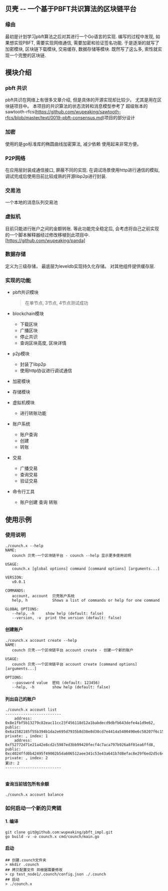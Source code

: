 ## 贝壳 -- 一个基于PBFT共识算法的区块链平台

### 缘由
最初是计划学习pbft算法之后对其进行一个Go语言的实现. 编写的过程中发现, 如果想实现PBFT, 需要实现网络通信, 需要加密和验证签名功能.
于是逐渐的就写了加密模块, 区块链下载模块, 交易缓存, 数据存储等模块. 既然写了这么多, 索性就实现一个完整的区块链.


## 模块介绍
### pbft 共识
pbft共识在网络上有很多文章介绍, 但是具体的开源实现却比较少。 尤其是用在区块链项目中。 本项目的共识算法的状态流转和消息模型参考了
超级账本的sawtooth-rfcs(https://github.com/wupeaking/sawtooth-rfcs/blob/master/text/0019-pbft-consensus.md)项目的部分设计

### 加密
使用的是go标准库的椭圆曲线加密算法, 减少依赖 使用起来非常方便。

### P2P网络
在应用层封装成通信接口, 屏蔽不同的实现.
在调试场景使用http进行通信的模拟, 调试完成后使用目前比较成熟的开源libp2p进行封装.

### 交易池
一个本地的消息队列交易池 

### 虚拟机
目前只能进行账户之间的金额转账. 等此功能完全稳定后, 会考虑将自己之前实现的一个脚本解释器经过修改移植到此项目中.
[https://github.com/wupeaking/panda]

### 数据存储
定义为三级存储， 最底层为leveldb实现持久化存储。
对其他组件提供缓存层.

### 实现的功能
- pbft共识模块
    > 在单节点, 3节点, 4节点测试成功
- blockchain模块
    - 下载区块
    - 广播区块
    - 停止共识
    - 查询区块高度, 区块详情

- p2p模块
    - 封装了libp2p
    - 使用http协议进行调试通信
- 加密模块
- 存储模块
- 虚拟机模块
    - 进行转账功能
- 账户系统
    - 账户查询
    - 创建
    - 转账 
- 交易
    - 广播交易
    - 查询交易
    - 验证交易
- 命令行工具
    - 账户创建 查询 转账

## 使用示例

### 使用说明
```shell
./counch.x --help         
NAME:
   counch 贝壳-一个区块链平台 - counch --help 显示更多使用说明

USAGE:
   counch.x [global options] command [command options] [arguments...]

VERSION:
   v0.0.1

COMMANDS:
   account, account  贝壳账户系统
   help, h           Shows a list of commands or help for one command

GLOBAL OPTIONS:
   --help, -h     show help (default: false)
   --version, -v  print the version (default: false)

```

#### 创建账户
```shell
./counch.x account create --help
NAME:
   counch 贝壳-一个区块链平台 account create - 创建一个新的账户

USAGE:
   counch 贝壳-一个区块链平台 account create [command options] [arguments...]

OPTIONS:
   --password value  密码 (default: 123456)
   --help, -h        show help (default: false)

```

#### 列出自己的账户
```shell 
./counch.x account list         
-------------------------
	address: 0x8e1fbf5b13279c82eac11cc23f456118d12a1babdecd9dbfb643defe4a1d9e62, public: 0x6a1582185f55b394b1da2e695d7935b8d38e8d30cd7e4414a5400490e6c58207f6c15ddfe41ce89a02e3716b351aea04e897bf130952b2161a4ab44c101248cc, private: , index: 1
	address: 0xf52772d71e21a42e8cd2c5987ed3bb99420fecf4c7aca797b926a8f01ea6ffd8, public: 0xc4024ffd0b42495f49002b5da606512aee341c53e43a641b7d8efac8e29f6ed2d5c6449fe4343f41c5216a84ea9dd43e07daeeadb38556bb19527ce699394cd7, private: , index: 2
累计: 2 
-------------------------


```

#### 查询当前钱包所有余额
```shell
./counch.x account balance 
```

### 如何启动一个新的贝壳链
#### 1. 编译
```
git clone git@github.com:wupeaking/pbft_impl.git
go build -v -o counch.x cmd/counch/main.go
```

#### 启动
```
## 创建.counch文件夹
> mkdir .counch
## 拷贝配置文件 并根据需要修改
> cp test_node1/.counch/config.json ./.counch
## 启动
> ./counch.x

```
